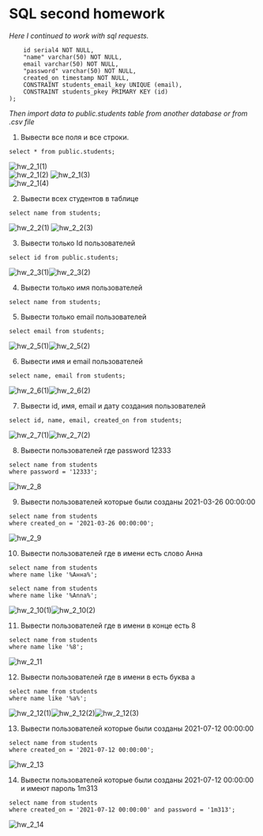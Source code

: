 # SQL second homework  
*Here I continued to work with sql requests.*  

```CREATE TABLE public.students (
	id serial4 NOT NULL,
	"name" varchar(50) NOT NULL,
	email varchar(50) NOT NULL,
	"password" varchar(50) NOT NULL,
	created_on timestamp NOT NULL,
	CONSTRAINT students_email_key UNIQUE (email),
	CONSTRAINT students_pkey PRIMARY KEY (id)
);
```

*Then import data to public.students table from another database or from .csv file*  

1. Вывести все поля и все строки.

```
select * from public.students;
```
![hw_2_1(1)](https://github.com/artemlat/SQL_hw_2/blob/main/hw_2_1(1).png)  
![hw_2_1(2)](https://github.com/artemlat/SQL_hw_2/blob/main/hw_2_1(222).png)
![hw_2_1(3)](https://github.com/artemlat/SQL_hw_2/blob/main/hw_2_1(3).png)  
![hw_2_1(4)](https://github.com/artemlat/SQL_hw_2/blob/main/hw_2_1(4).png)    


2. Вывести всех студентов в таблице

```
select name from students;
```
![hw_2_2(1)](https://github.com/artemlat/SQL_hw_2/blob/main/hw_2_2(2).png) ![hw_2_2(3)](https://github.com/artemlat/SQL_hw_2/blob/main/hw_2_2(3).png)   

3. Вывести только Id пользователей

```
select id from public.students;
```
![hw_2_3(1)](https://github.com/artemlat/SQL_hw_2/blob/main/hw_2_3(1).png)![hw_2_3(2)](https://github.com/artemlat/SQL_hw_2/blob/main/hw_2_3(2).png)

4. Вывести только имя пользователей

```
select name from students;
```

5. Вывести только email пользователей

```
select email from students;
```

![hw_2_5(1)](https://github.com/artemlat/SQL_hw_2/blob/main/hw_2_5(1).png)![hw_2_5(2)](https://github.com/artemlat/SQL_hw_2/blob/main/hw_2_5(2).png)  

6. Вывести имя и email пользователей

```
select name, email from students;
```
![hw_2_6(1)](https://github.com/artemlat/SQL_hw_2/blob/main/hw_2_6(1).png)![hw_2_6(2)](https://github.com/artemlat/SQL_hw_2/blob/main/hw_2_6(2).png)  

7. Вывести id, имя, email и дату создания пользователей

```
select id, name, email, created_on from students;
```
![hw_2_7(1)](https://github.com/artemlat/SQL_hw_2/blob/main/hw_2_7(1).png)![hw_2_7(2)](https://github.com/artemlat/SQL_hw_2/blob/main/hw_2_7(2).png)

8. Вывести пользователей где password 12333

```
select name from students 
where password = '12333';
```
![hw_2_8](https://github.com/artemlat/SQL_hw_2/blob/main/hw_2_8.png)

9. Вывести пользователей которые были созданы 2021-03-26 00:00:00

```
select name from students
where created_on = '2021-03-26 00:00:00';
```
![hw_2_9](https://github.com/artemlat/SQL_hw_2/blob/main/hw_2_9.png)

10. Вывести пользователей где в имени есть слово Анна

```
select name from students
where name like '%Анна%';

select name from students
where name like '%Anna%';
```
![hw_2_10(1)](https://github.com/artemlat/SQL_hw_2/blob/main/hw_2_10(1).png)![hw_2_10(2)](https://github.com/artemlat/SQL_hw_2/blob/main/hw_2_10(2).png)

11. Вывести пользователей где в имени в конце есть 8

```
select name from students
where name like '%8';
```
![hw_2_11](https://github.com/artemlat/SQL_hw_2/blob/main/hw_2_11.png)

12. Вывести пользователей где в имени в есть буква а

```
select name from students
where name like '%a%';
```

![hw_2_12(1)](https://github.com/artemlat/SQL_hw_2/blob/main/hw_2_12(1).png)![hw_2_12(2)](https://github.com/artemlat/SQL_hw_2/blob/main/hw_2_12(2).png)![hw_2_12(3)](https://github.com/artemlat/SQL_hw_2/blob/main/hw_2_12(3).png)

13. Вывести пользователей которые были созданы 2021-07-12 00:00:00

```
select name from students 
where created_on = '2021-07-12 00:00:00';
```

![hw_2_13](https://github.com/artemlat/SQL_hw_2/blob/main/hw_2_13.png)

14. Вывести пользователей которые были созданы 2021-07-12 00:00:00 и имеют пароль 1m313

```
select name from students
where created_on = '2021-07-12 00:00:00' and password = '1m313';
```
![hw_2_14](https://github.com/artemlat/SQL_hw_2/blob/main/hw_2_14.png)






